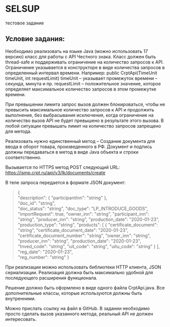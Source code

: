 # SELSUP
тестовое задание

## Условие задания:

Необходимо реализовать на языке Java (можно использовать 17 версию) класс для работы с API Честного знака. 
Класс должен быть thread-safe и поддерживать ограничение на количество запросов к API. 
Ограничение указывается в конструкторе в виде количества запросов в определенный интервал времени. 
Например:
public CrptApi(TimeUnit timeUnit, int requestLimit)
timeUnit – указывает промежуток времени – секунда, минута и пр.
requestLimit – положительное значение, которое определяет максимальное количество запросов в этом промежутке времени.

При превышении лимита запрос вызов должен блокироваться, чтобы не превысить максимальное количество запросов к API 
и продолжить выполнение, без выбрасывания исключения, когда ограничение на количество вызов API не будет 
превышено в результате этого вызова. В любой ситуации превышать лимит на количество запросов запрещено для метода.

Реализовать нужно единственный метод – Создание документа для ввода в оборот товара, произведенного в РФ. 
Документ и подпись должны передаваться в метод в виде Java объекта и строки соответственно.

Вызывается по HTTPS метод POST следующий URL:
https://ismp.crpt.ru/api/v3/lk/documents/create

В теле запроса передается в формате JSON документ: 

>{<br>
"description": { "participantInn": "string" },</br>
                "doc_id": "string",</br>
                "doc_status": "string",
                "doc_type": "LP_INTRODUCE_GOODS",
                "importRequest": true,
                "owner_inn": "string",
                "participant_inn": "string",
                "producer_inn": "string",
                "production_date": "2020-01-23",
                "production_type": "string",
                "products": [ 
                                { "certificate_document": "string", 
                                    "certificate_document_date": "2020-01-23", 
                                    "certificate_document_number": "string", 
                                    "owner_inn": "string", 
                                    "producer_inn": "string", 
                                    "production_date": "2020-01-23", 
                                    "tnved_code": "string", 
                                    "uit_code": "string", 
                                    "uitu_code": "string" } 
                            ], 
                "reg_date": "2020-01-23",   
                "reg_number": "string"
}

При реализации можно использовать библиотеки HTTP клиента, JSON сериализации. 
Реализация должна быть максимально удобной для последующего расширения функционала.

Решение должно быть оформлено в виде одного файла CrptApi.java. 
Все дополнительные классы, которые используются должны быть внутренними.

Можно прислать ссылку на файл в GitHub.
В задании необходимо просто сделать вызов указанного метода, реальный API не должен интересовать.